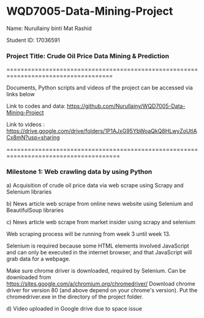 # WQD7005-Data-Mining-Project

Name: Nurullainy binti Mat Rashid

Student ID: 17036591

### Project Title: Crude Oil Price Data Mining & Prediction

====================================================================================

Documents, Python scripts and videos of the project can be accessed via links below

Link to codes and data: https://github.com/Nurullainy/WQD7005-Data-Mining-Project

Link to videos : https://drive.google.com/drive/folders/1P1AJxG95YbWoaQkQ8HLwyZoUtlACx8mN?usp=sharing

======================================================================================

### Milestone 1: Web crawling data by using Python  

a) Acquisition of crude oil price data via web scrape using Scrapy and Selenium libraries  

b) News article web scrape from online news website using Selenium and BeautifulSoup libraries

c) News article web scrape from market insider using scrapy and selenium

   Web scraping process will be running from week 3 until week 13.

   Selenium is required because some HTML elements involved JavaScript and can only be executed in the internet browser, and 
   that JavaScript will grab data for a webpage. 

   Make sure chrome driver is downloaded, required by Selenium. Can be downloaded from  
   https://sites.google.com/a/chromium.org/chromedriver/
   Download chrome driver for version 80 (and above depend on your chrome's version). Put the chromedriver.exe in the 
   directory of the project folder.

d) Video uploaded in Google drive due to space issue

